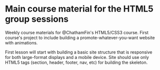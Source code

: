 <h1>Main course material for the HTML5 group sessions</h1>

Weekly course materials for @ChathamFin's HTML5/CSS3 course. First course's project to include building a promote-whatever-you-want website with animations.

First lesson will start with building a basic site structure that is responsive for both large-format displays and a mobile device. Site should use only HTML5 tags (section, header, footer, nav, etc) for building the skeleton.